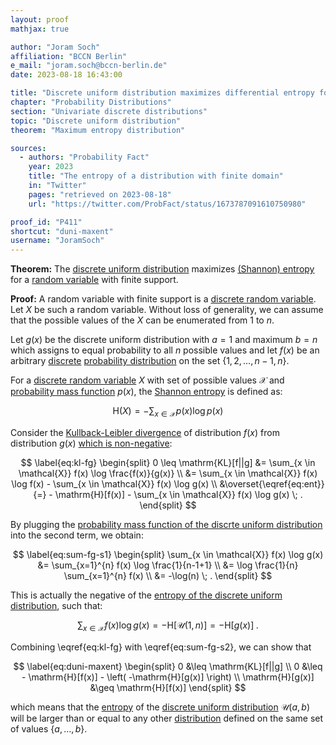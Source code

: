```yaml
---
layout: proof
mathjax: true

author: "Joram Soch"
affiliation: "BCCN Berlin"
e_mail: "joram.soch@bccn-berlin.de"
date: 2023-08-18 16:43:00

title: "Discrete uniform distribution maximizes differential entropy for finite support"
chapter: "Probability Distributions"
section: "Univariate discrete distributions"
topic: "Discrete uniform distribution"
theorem: "Maximum entropy distribution"

sources:
  - authors: "Probability Fact"
    year: 2023
    title: "The entropy of a distribution with finite domain"
    in: "Twitter"
    pages: "retrieved on 2023-08-18"
    url: "https://twitter.com/ProbFact/status/1673787091610750980"

proof_id: "P411"
shortcut: "duni-maxent"
username: "JoramSoch"
---
```



**Theorem:** The [discrete uniform distribution](/D/duni) maximizes [(Shannon) entropy](/D/ent) for a [random variable](/D/rvar) with finite support.


**Proof:** A random variable with finite support is a [discrete random variable](/D/rvar-disc). Let $X$ be such a random variable. Without loss of generality, we can assume that the possible values of the $X$ can be enumerated from $1$ to $n$.

Let $g(x)$ be the discrete uniform distribution with $a=1$ and maximum $b=n$ which assigns to equal probability to all $n$ possible values and let $f(x)$ be an arbitrary [discrete](/D/rvar-disc) [probability distribution](/D/dist) on the set $\left\lbrace 1, 2, \ldots, n-1, n \right\rbrace$.

For a [discrete random variable](/D/rvar-disc) $X$ with set of possible values $\mathcal{X}$ and [probability mass function](/D/pmf) $p(x)$, the [Shannon entropy](/D/ent) is defined as:

$$ \label{eq:ent}
\mathrm{H}(X) = - \sum_{x \in \mathcal{X}} p(x) \log p(x)
$$

Consider the [Kullback-Leibler divergence](/D/kl) of distribution $f(x)$ from distribution $g(x)$ [which is non-negative](/P/kl-nonneg):

$$ \label{eq:kl-fg}
\begin{split}
0 \leq \mathrm{KL}[f||g] &= \sum_{x \in \mathcal{X}} f(x) \log \frac{f(x)}{g(x)} \\
&= \sum_{x \in \mathcal{X}} f(x) \log f(x) - \sum_{x \in \mathcal{X}} f(x) \log g(x) \\
&\overset{\eqref{eq:ent}}{=} - \mathrm{H}[f(x)] - \sum_{x \in \mathcal{X}} f(x) \log g(x) \; .
\end{split}
$$

By plugging the [probability mass function of the discrte uniform distribution](/P/duni-pmf) into the second term, we obtain:

$$ \label{eq:sum-fg-s1}
\begin{split}
\sum_{x \in \mathcal{X}} f(x) \log g(x) &= \sum_{x=1}^{n} f(x) \log \frac{1}{n-1+1} \\
&= \log \frac{1}{n} \sum_{x=1}^{n} f(x) \\
&= -\log(n) \; .
\end{split}
$$

This is actually the negative of the [entropy of the discrete uniform distribution](/P/duni-ent), such that:

$$ \label{eq:sum-fg-s2}
\sum_{x \in \mathcal{X}} f(x) \log g(x) = -\mathrm{H}[\mathcal{U}(1,n)] = -\mathrm{H}[g(x)] \; .
$$

Combining \eqref{eq:kl-fg} with \eqref{eq:sum-fg-s2}, we can show that

$$ \label{eq:duni-maxent}
\begin{split}
0 &\leq \mathrm{KL}[f||g] \\
0 &\leq - \mathrm{H}[f(x)] - \left( -\mathrm{H}[g(x)] \right) \\
\mathrm{H}[g(x)] &\geq \mathrm{H}[f(x)]
\end{split}
$$

which means that the [entropy](/D/ent) of the [discrete uniform distribution](/D/duni) $\mathcal{U}(a,b)$ will be larger than or equal to any other [distribution](/D/dist) defined on the same set of values $\left\lbrace a, \ldots, b \right\rbrace$.